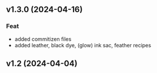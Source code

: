 ## v1.3.0 (2024-04-16)

### Feat

- added commitizen files
- added leather, black dye, (glow) ink sac, feather recipes

## v1.2 (2024-04-04)
